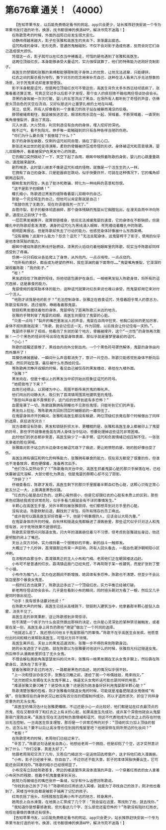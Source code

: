 # 第676章 通关！（4000）
        【告知苹果书友，以后能免费稳定看书的网站、app只会更少，站长推荐赶快安装一个专为苹果书友打造的听书，换源，找书都很棒的换源APP，解决书荒不迷路！】
       在陈歌思考的时候，外面的战局已经发生很大变化。
       动静闹得越来越大，影子在张雅和高医生的夹击下，渐渐露出疲态。
       诅咒构成的身体，无形无质，普通厉鬼触碰到，不仅不会对影子造成伤害，反而会对它们自己造成很大损伤。
       凭借这一点，影子就可以在红衣当中横着走，可惜的是他遇到了张雅和高医生。
       这两位顶级红衣，本身能够承受大量诅咒，实力强悍就算了，他们的特殊能力还刚好克制影子。
       高医生的禁锢和张雅的束缚都能够限制影子身体上的优势，让他无法逃窜，只能硬拼。
       红衣之间的厮杀极为惨烈，撕下对方的怨念用来补充自己，这种在活人看来几乎无法想象的场景，对于厉鬼来说却是家常便饭。
       影子浑身都是诅咒，但是两位顶级红衣可不管这些，高医生背负太多东西已经彻底疯了，张雅看着还算正常，可真正交过手以后影子才发现，那个女人的疯狂绝不输给两任怪谈协会会长。
       漆黑的身体被一次次打散，婴儿的五官流出了黑血，在场所有人都听到了奇怪的声音，仿佛是头顶血色的天空在流泪，又好似是这片让噩梦扎根的土地在叫喊。
       哭泣，低笑，所有人好像看到一个拿着刀的孩子站在被暴雨淹没的后巷。
       脖颈被绳索勒住，脑袋被按进淤泥，眼泪和雨水混在一起，哭喊着，不断哭喊着，一直哭到嘴角慢慢裂开，露出了笑容。
       沉入水底，大火焚烧，利刃刺透没有血肉的身体，埋入挖好的深坑。
       喘不过气，看不到阳光，伸手唯一能触碰到的只有各种各样丑陋的伤疤。
       “你们为什么要杀我？我做错了什么？”
       影子的身体在崩散，仅剩的诅咒如同血管，插在了婴儿心口。
       那张还未出世的脸变得清晰，柔软的骨骼被挤压成奇怪的形状，身体被诅咒和恶意填满，婴儿双眼睁开，看着被保护在黑发中心的陈歌。
       它的胸口突然跳动了一下，天空下起了血雨，眼眸中映照着陈歌的身影，婴儿的心跳重重跳动，速度越来越快。
       剧烈喘息，此时婴儿根本不像是诅咒形成的怪物，就像是一个活生生的人一样。
       它拥有了自己的身体，只是脏器疯狂跳动，似乎快要炸开，可就在这种情况下，它的嘴角却朝两边裂开。
       眼眸愈发的陌生，失去了狡诈和欺骗，转化为一种纯粹的恶意和怨恨。
       “这不是影子的眼睛！”
       瞳孔缩小，陈歌透过黑发的缝隙看着婴儿双眼中的自己。
       那是一个完全陌生的自己，但他可以肯定那就是自己！
       “我替你死了无数次，现在你该替我死一次了。”
       血管炸裂，影子的躯体彻底崩碎，那个身体残缺的鬼婴从它胸膛钻出，在漫天血雨中冲向陈歌，速度比之前快了十倍。
       一层层黑发被撕开，就算锁链缠身，依旧无法减缓鬼婴的速度，它的身体在不断缺损，但是瞳孔中的陈歌却愈发清楚，满身的诅咒化为黑线涌入眼眸，死死缠绕着瞳孔中的陈歌。
       明明距离很远，但是陈歌却失去了行动的能力，他感觉身体好像被什么东西束缚。
       “没有接触？这是什么能力？怨念？诅咒？”无法支配身体，这鬼婴榨干了影子，使用的似乎是他本体冥胎的能力。
       眼眸中缠绕陈歌的黑线开始燃烧，漆黑的火焰烧灼着他眼眸里的陈歌，现实当中陈歌却同样感受到了疼痛。
       仿佛一只只蚂蚁从各处爬上了身体，从外向内，一点点啃咬，一点点烧灼。
       “你所有的美好，都会成为绝望的养料，我在深渊的最下面等你……”鬼婴嘴角撕裂，它深深的凝视着陈歌：“我的影子。”
       “嘭！”
       黑发遮挡住了陈歌的视线，将他彻底包裹护在身后，一根根黑发钻入陈歌身体，将所有的诅咒吞掉，这是暴食的能力。
       鬼婴使用的是冥胎本体的能力，这种诅咒就算对红衣来说也难以承受，而鬼婴却用它来对付一个活人。
       “他刚才说我是他的影子？”无法控制身体，张雅正在吞食诅咒，凭借着超乎常人的意志力，陈歌没有摔倒，透过缝隙，睁眼看着那鬼婴。
       锁链和黑发缠绕着他的身体，鬼婴停在了距离陈歌三米远的地方。
       张雅的手臂刺穿了鬼婴的双眼，高医生则握住了鬼婴的心脏。
       “只差一点吗？”裂开的嘴巴里发出人的声音，鬼婴在血雨中狂笑，他胸口起伏的更加厉害，身体不规则膨胀起来：“陈歌，我会记住这一天，作为回报，以后我会让你记住每一天的。”。
       鬼婴终于移开了视线，他看向了东郊的某个地方，骨骼被撑开，这个“一次性”的身体再次膨胀！一个个黑色的怪异符号出现在鬼婴身体表面，那似乎就是噩梦里最初的诅咒。
       “小心！”
       陈歌的提醒还是晚了，黑线自内向外分割血肉，一个个黑色符号骤然解体，鬼婴的身体由内而外爆开了！
       耳膜仿佛被震破，一瞬间什么声音都消失了，意识一片空白，陈歌只能感觉到身体不断向后倒退，然后开始坠落，最后被什么东西给托住。
       等陈歌再次睁开双眼的时候，看见自己被仅存的黑发缠绕，悬挂在九楼外面。
       “张雅？”
       黑发尚在，但是十楼以上的黑发当中却开始出现象征诅咒的符号。
       “她把我甩了下来？”
       血雨已经停止，以冥楼为中心，周围不断传来厉鬼的嘶吼声。
       他们闹出的动静太大，吸引到了荔湾镇周围其他建筑里的鬼怪。
       “那些叫声丝毫不畏惧影子，这门后的世界到底有多恐怖？”
       血雾笼罩了一切，陈歌就算拥有阴瞳也不见那些鬼怪，只能听到它们的声音。
       黑发向上拉扯，等陈歌再次回到顶层时被眼前的一幕惊住了。
       在鬼婴身体炸开的瞬间，张雅和高医生都没有躲避，两位顶级红衣竟在那个时候做出了同样的选择，疯狂进攻对方！
       双方谁都没有防御，黑发和锁链折损大半，更糟糕的是，张雅和高医生身上都被印上了鬼婴的符号，那些字符就像是鱼苗在两人身体当中钻动，想要处理掉这些诅咒非常困难。
       此时他们的状态都非常差，高医生缺少了一条手臂，诅咒和负面情绪已经压制不住，一张张无辜者的脸在哭喊。
       张雅面对影子站立的半边身体也被诅咒烙下了痕迹，更让她愤怒的是，她的脸好像也受了伤。
       高医生拥有镇压和转化的特殊能力，张雅拥有暴食的能力，现在双方都受了很重的伤，但谁也不准备放弃，都在硬撑着，准备再次出手。
       “他们怎么突然动手了？”陈歌看向天台中央，高医生抓着鬼婴心脏的那只手掉落在地，已经快要被诅咒溶解，大部分都化为黑血，但是鬼婴的那颗心却不见了踪影。
       “炸碎了？”
       仔细查看后，陈歌才发现，高医生剩下的那只手里握着半颗血红色心脏，这颗心只有正常心脏五分之一大，上面满是黑色纹路。
       “红衣的心脏是血红色的，这颗心虽然很小，但是它却跟红衣的心脏有本质上的区别，那些黑色纹路给我感觉非常危险，似乎多看几眼就会有不详的事情发生。”
       半颗心在高医生手里，另外半颗则被张雅获得，他们都想弄到对方手里的心脏。
       没有说话，陈歌默默后退，翻找到了背包，将所有残存的员工唤出。
       “或许我可以跟高医生好好商量一下，他是个明事理的人，应该会以大局为重。”
       在鬼婴身体炸开的时候，白秋林和隧道女鬼都躲进了漫画册里，那些诅咒似乎只对活人和鬼怪有效，对于死物效果不是很明显。
       陈歌其实很想问问隧道女鬼，闫大年的漫画册住着习不习惯，但考虑到张雅就在身边，他还是明智的闭上了嘴巴。
       天台上双方对峙，实力维持着一个很微妙的平衡，新的战斗一触即发。
       大概过了十几秒钟，荔湾镇那边传来一声巨响，所有人回头看去，一股血色潮汐朝明阳小区冲刷。
       在浓郁的血雾当中，荔湾镇真正的主人小布和门楠、老周他们正在朝冥楼这边赶。
       小布可不是普通的红衣，荔湾镇这扇门已经失控，不再局限于某一栋建筑，而是扩张到了整个小镇。
       小布作为推门人，实力在这期间不断增强，她具体有多恐怖，陈歌也不清楚，但至少不会比饭店里那个暴食女鬼差。
       一般的红衣也就算了，陈歌这边多出了一个顶级红衣，实力平衡已经被打破。
       新老两任怪谈协会会长，几乎是在看到小布的瞬间，同时扭头朝对方看了一眼，然后又几乎是同时做出反应。
       “动手！我有很多话要对他说！”
       在陈歌大声的时候，高医生已经从高楼跳下，锁链刺入建筑当中，他拿着那半颗心脏钻入血雾，消失不见了。
       高医生走的非常果断，这让陈歌感到非常惊讶。
       他不清楚一个疯子为什么会突然做出那样的决定，也许是心灵深处的某种禁忌被触发，或者是在某一刻，高医生身上背负的那些“绝望”做出了一个共同的选择。
       “他就这么走了，我还想问问他关于鬼屋那扇门的事情。”陈歌不在乎高医生会发疯，他愿意付出时间和精力来帮助高医生，可惜对方并不领情。
       高医生离开后，天台上的黑发迅速消失，张雅一步不停的来到陈歌身边。
       她的长发遮住了半边脸，就在陈歌以为张雅要对他说什么的时候，张雅目光扫过隧道女鬼，然后伸手从漫画册里抓住了无头女鬼。
       不理会躲在画册角落瑟瑟发抖的闫大年，张雅将一根黑发捆在无头女鬼手腕上，然后靠在陈歌身后，消失在了影子里。
       望着张雅刚才走过的地方，一路都是黑色的血迹，她的情况似乎很不妙。
       “上一次和怪谈协会交手，张雅在沉睡之前，递给了我一个布偶娃娃，用来挡灾。”
       “这次她把头发捆在无头女鬼手腕上，强逼无头女鬼听话可能也是同样的用意。”
       “难道张雅又要沉睡了？是受伤太重？还是因为她准备好好利用鬼婴那半颗心脏？”
       陈歌清楚张雅的性格，刚才张雅看向隧道女鬼的时候，可能就是准备把隧道女鬼做成“布偶”，但张雅现在的身体状况让她没有百分百的把握制作成功，所以才退而求次，抓住了同样身受重伤的无头女鬼。
       “高医生的情况估计比张雅更糟糕，不过还是小心一点比较好，他们都是站在红衣最顶点的厉鬼，现在又都获得了和红衣之上有关的心脏，如果高医生先成功，或许某个深夜他就会从鬼屋那扇门里跑出来。”高医生现在无法控制负面情绪和诅咒，但这不代表他成为红衣之上的存在时依旧无法控制，一旦高医生恢复理智，那将是一个非常恐怖的对手：“顶级的实力加上顶级的智力，这怎么玩？要不以后让高汝雪也住到我的鬼屋里吧？给她安排在厕所旁边的化妆间？”
       “老板！”
       在陈歌思考的时候，老周他们已经过来了。
       “辛苦了。”陈歌这句话是发自真心，他想给老周一个拥抱，但是却抱了个空，这才突然意识到了什么：“你们没事，真是太好了。”
       他跟老周简短交流了几句，又答应门楠这次一定送他回去修窗户，这才将他们收入漫画册。
       “小布，影子已经被干掉，你自由了。不过你还不能大意，影子的本体冥胎快要出生，它可能还会回来找你。”陈歌的暗示已经很明显了。
       小布没有立刻给陈歌答复，旁边的楼道里传来液体滴落的声音，一个穿着红雨衣的女人拿着小布另外的残肢，抱着手机鬼童童来到天台。
       她努力将被缝合的嘴巴张开一条缝，似乎有什么话想对陈歌说。
       “你找到自己孩子了吗？”陈歌明白红雨衣进入冥楼，就是为了寻找自己的孩子，刚才他也看到了，冥楼当中到处都是被影子抽离了记忆的孩子。
       红雨衣摇了摇头，将残肢放在距离小布不远的地方，转身离开。
       她雨衣上血水滑落，在地面上汇聚成了几个字：“我会留在这里，等找到了他，就去找你。”
       “我知道你是想要感谢我，但光看这几个字，怎么感觉还蛮恐怖的？”陈歌没有阻拦红雨衣，他现在要做的事情还有很多。
       【告知苹果书友，以后能免费稳定看书的网站、app只会更少，站长推荐赶快安装一个专为苹果书友打造的听书，换源，找书都很棒的换源APP，解决书荒不迷路！】